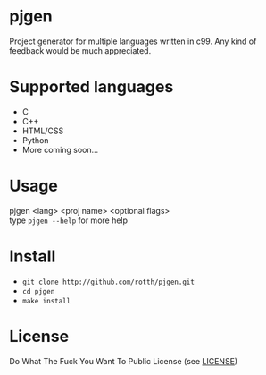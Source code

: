 # pjgen
Project generator for multiple languages written in c99.
Any kind of feedback would be much appreciated.

# Supported languages
* C  
* C++  
* HTML/CSS  
* Python
* More coming soon...  

# Usage
pjgen \<lang\> \<proj name\> \<optional flags\>  
type ```pjgen --help``` for more help

# Install
* ```git clone http://github.com/rotth/pjgen.git```  
* ```cd pjgen```  
* ```make install```

# License
Do What The Fuck You Want To Public License (see [LICENSE](./LICENSE))
